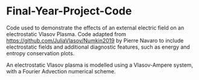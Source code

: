 # Final-Year-Project-Code
Code used to demonstrate the effects of an external electric field on an electrostatic Vlasov Plasma. Code adapted from https://github.com/JuliaVlasov/Numkin2019 by Pierre Navaro to include electrostatic fields and additional diagnostic features, such as energy and entropy conservation plots.

An electrostatic Vlasov plasma is modelled using a Vlasov-Ampere system, with a Fourier Advection numerical scheme.
